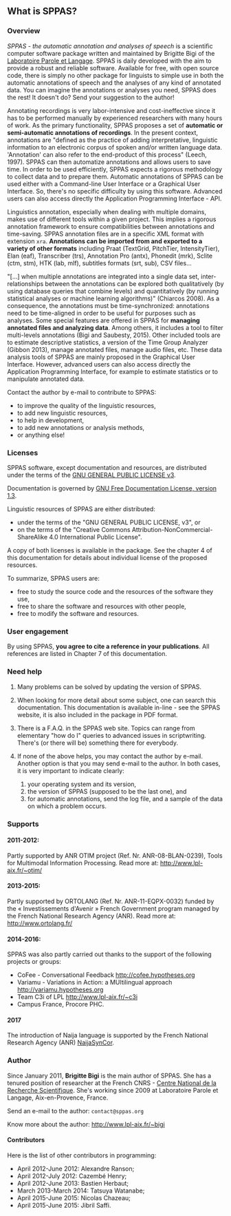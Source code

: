 ## What is SPPAS?

### Overview

*SPPAS - the automatic annotation and analyses of speech* is a scientific 
computer software package written and maintained by Brigitte Bigi of
the [Laboratoire Parole et Langage](http://www.lpl-aix.fr).
SPPAS is daily developed with the aim to provide a robust and reliable
software. Available for free, with open source code, there is simply no other
package for linguists to simple use in both the automatic annotations of
speech and the analyses of any kind of annotated data.
You can imagine the annotations or analyses you need, SPPAS does the rest!
It doesn't do? Send your suggestion to the author!

Annotating recordings is very labor-intensive and cost-ineffective since it
has to be performed manually by experienced researchers with many hours 
of work. As the primary functionality, SPPAS proposes a set of **automatic or 
semi-automatic annotations of recordings**. 
In the present context, annotations are "defined as the practice of adding
interpretative, linguistic information to an electronic corpus of spoken and/or
written language data. 'Annotation' can also refer to the end-product of this
process" (Leech, 1997). 
SPPAS can then automatize annotations and allows users to save time.
In order to be used efficiently, SPPAS expects a rigorous methodology to 
collect data and to prepare them.
Automatic annotations of SPPAS can be used either with a Command-line User 
Interface or a Graphical User Interface. So, there's no specific difficulty
by using this software. Advanced users can also access directly the 
Application Programming Interface - API.

Linguistics annotation, especially when dealing with multiple domains, 
makes use of different tools within a given project. This implies a rigorous 
annotation framework to ensure compatibilities between annotations and time-saving. 
SPPAS annotation files are in a specific XML format with extension `xra`. 
**Annotations can be imported from and exported to a variety of other formats**
including Praat (TextGrid, PitchTier, IntensityTier), Elan (eaf), 
Transcriber (trs), Annotation Pro (antx), Phonedit (mrk), Sclite (ctm, stm), 
HTK (lab, mlf), subtitles formats (srt, sub), CSV files...

"[...] when multiple annotations are integrated into a single data set, 
inter-relationships between the annotations can be explored both qualitatively
(by using database queries that combine levels) and quantitatively 
(by running statistical analyses or machine learning algorithms)" 
(Chiarcos 2008). As a consequence, the annotations must be time-synchronized:
annotations need to be time-aligned in order to be useful for purposes such
as analyses. Some special features are offered in SPPAS for **managing 
annotated files and analyzing data**. Among others, it includes 
a tool to filter multi-levels annotations (Bigi and Saubesty, 2015). Other 
included tools are to estimate descriptive statistics, a version of the Time 
Group Analyzer (Gibbon 2013), manage annotated files, manage audio files, etc.
These data analysis tools of SPPAS are mainly proposed in the Graphical User 
Interface. However, advanced users can also access directly the Application 
Programming Interface, for example to estimate statistics or to manipulate
annotated data.

Contact the author by e-mail to contribute to SPPAS:

- to improve the quality of the linguistic resources, 
- to add new linguistic resources, 
- to help in development, 
- to add new annotations or analysis methods,
- or anything else! 



### Licenses

SPPAS software, except documentation and resources, are distributed 
under the terms of the [GNU GENERAL PUBLIC LICENSE v3](https://www.gnu.org/licenses/gpl-3.0.en.html).

Documentation is governed by 
[GNU Free Documentation License, version 1.3](https://www.gnu.org/licenses/fdl-1.3.en.html).

Linguistic resources of SPPAS are either distributed:

* under the terms of the "GNU GENERAL PUBLIC LICENSE, v3", or
* on the terms of the "Creative Commons Attribution-NonCommercial-ShareAlike 4.0 International Public License".

A copy of both licenses is available in the package. See the chapter 4 of 
this documentation for details about individual license of the proposed 
resources.


To summarize, SPPAS users are: 

- free to study the source code and the resources of the software they use, 
- free to share the software and resources with other people, 
- free to modify the software and resources.


### User engagement

By using SPPAS, **you agree to cite a reference in your publications**.
All references are listed in Chapter 7 of this documentation.


### Need help

1. Many problems can be solved by updating the version of SPPAS.

2. When looking for more detail about some subject, one can search this
documentation. This documentation is available in-line - see the SPPAS website,
it is also included in the package in PDF format.

3. There is a F.A.Q. in the SPPAS web site. Topics can range from elementary 
"how do I" queries to advanced issues in scriptwriting. There's (or there will 
be) something there for everybody. 

4. If none of the above helps, you may contact the author by e-mail. 
Another option is that you may send e-mail to the author. 
In both cases, it is very important to indicate clearly:

    1. your operating system and its version,
    2. the version of SPPAS (supposed to be the last one), and
    3. for automatic annotations, send the log file, and a sample of the data
    on which a problem occurs.


### Supports

#### 2011-2012:

Partly supported by ANR OTIM project (Ref. Nr. ANR-08-BLAN-0239),
Tools for Multimodal Information Processing.
Read more at: <http://www.lpl-aix.fr/~otim/>


#### 2013-2015:

Partly supported by ORTOLANG (Ref. Nr. ANR-11-EQPX-0032) funded by the
« Investissements d'Avenir » French Government program managed by the
French National Research Agency (ANR).
Read more at: <http://www.ortolang.fr/>


#### 2014-2016:

SPPAS was also partly carried out thanks to the support of the
following projects or groups:

- CoFee - Conversational Feedback <http://cofee.hypotheses.org>
- Variamu - Variations in Action: a MUltilingual approach <http://variamu.hypotheses.org>
- Team C3i of LPL <http://www.lpl-aix.fr/~c3i>
- Campus France, Procore PHC.

#### 2017

The introduction of Naija language is supported by the French National 
Research Agency (ANR) [NaijaSynCor](http://naijasyncor.huma-num.fr/).


### Author 

Since January 2011, **Brigitte Bigi** is the main author of SPPAS. 
She has a tenured position of researcher at the French CNRS - 
[Centre National de la Recherche Scientifique](http://www.cnrs.fr/index.php).
She's working since 2009 at Laboratoire Parole et Langage, Aix-en-Provence, France.

Send an e-mail to the author: `contact@sppas.org`

Know more about the author: <http://www.lpl-aix.fr/~bigi>


#### Contributors

Here is the list of other contributors in programming:

* April 2012-June 2012: Alexandre Ranson;
* April 2012-July 2012: Cazembé Henry;
* April 2012-June 2013: Bastien Herbaut;
* March 2013-March 2014: Tatsuya Watanabe;
* April 2015-June 2015: Nicolas Chazeau;
* April 2015-June 2015: Jibril Saffi.
